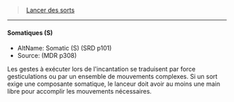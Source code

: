 ﻿---
!GenericItem
Name: Somatiques (S)
Id: spellcasting_hd.md#somatiques-s
ParentLink: spellcasting_hd.md#lancer-des-sorts
ParentName: Lancer des sorts
NameLevel: 4
AltName: Somatic (S) (SRD p101)
Source: (MDR p308)
Attributes: {}
---
> [Lancer des sorts](hd_spellcasting.md)

---

#### Somatiques (S)

- AltName: Somatic (S) (SRD p101)
- Source: (MDR p308)

Les gestes à exécuter lors de l'incantation se traduisent par force gesticulations ou par un ensemble de mouvements complexes. Si un sort exige une composante somatique, le lanceur doit avoir au moins une main libre pour accomplir les mouvements nécessaires.

